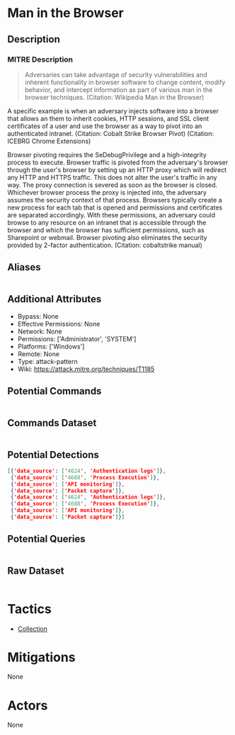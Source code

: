 
# Man in the Browser

## Description

### MITRE Description

> Adversaries can take advantage of security vulnerabilities and inherent functionality in browser software to change content, modify behavior, and intercept information as part of various man in the browser techniques. (Citation: Wikipedia Man in the Browser)

A specific example is when an adversary injects software into a browser that allows an them to inherit cookies, HTTP sessions, and SSL client certificates of a user and use the browser as a way to pivot into an authenticated intranet. (Citation: Cobalt Strike Browser Pivot) (Citation: ICEBRG Chrome Extensions)

Browser pivoting requires the SeDebugPrivilege and a high-integrity process to execute. Browser traffic is pivoted from the adversary's browser through the user's browser by setting up an HTTP proxy which will redirect any HTTP and HTTPS traffic. This does not alter the user's traffic in any way. The proxy connection is severed as soon as the browser is closed. Whichever browser process the proxy is injected into, the adversary assumes the security context of that process. Browsers typically create a new process for each tab that is opened and permissions and certificates are separated accordingly. With these permissions, an adversary could browse to any resource on an intranet that is accessible through the browser and which the browser has sufficient permissions, such as Sharepoint or webmail. Browser pivoting also eliminates the security provided by 2-factor authentication. (Citation: cobaltstrike manual)

## Aliases

```

```

## Additional Attributes

* Bypass: None
* Effective Permissions: None
* Network: None
* Permissions: ['Administrator', 'SYSTEM']
* Platforms: ['Windows']
* Remote: None
* Type: attack-pattern
* Wiki: https://attack.mitre.org/techniques/T1185

## Potential Commands

```

```

## Commands Dataset

```

```

## Potential Detections

```json
[{'data_source': ['4624', 'Authentication logs']},
 {'data_source': ['4688', 'Process Execution']},
 {'data_source': ['API monitoring']},
 {'data_source': ['Packet capture']},
 {'data_source': ['4624', 'Authentication logs']},
 {'data_source': ['4688', 'Process Execution']},
 {'data_source': ['API monitoring']},
 {'data_source': ['Packet capture']}]
```

## Potential Queries

```json

```

## Raw Dataset

```json

```

# Tactics


* [Collection](../tactics/Collection.md)


# Mitigations

None

# Actors

None
